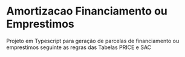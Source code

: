 # Amortizacao Financiamento ou Emprestimos

Projeto em Typescript para geração de parcelas de financiamento ou emprestimos
seguinte as regras das Tabelas PRICE e SAC
